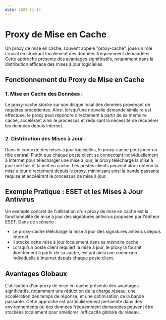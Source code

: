 ```yaml
---
date: 2023-11-14
---
```

# Proxy de Mise en Cache

Un proxy de mise en cache, souvent appelé "proxy-cache", joue un rôle crucial en stockant localement des données fréquemment demandées. Cette approche présente des avantages significatifs, notamment dans la distribution efficace des mises à jour logicielles.

## Fonctionnement du Proxy de Mise en Cache

### 1. **Mise en Cache des Données :**
Le proxy-cache stocke sur son disque local des données provenant de requêtes précédentes. Ainsi, lorsqu'une nouvelle demande similaire est effectuée, le proxy peut répondre directement à partir de sa mémoire cache, accélérant ainsi le processus et réduisant la nécessité de récupérer les données depuis Internet.

### 2. **Distribution des Mises à Jour :**
Dans le contexte des mises à jour logicielles, le proxy-cache peut jouer un rôle central. Plutôt que chaque poste client se connectant individuellement à Internet pour télécharger une mise à jour, le proxy télécharge la mise à jour une fois et la met en cache. Les postes clients peuvent alors obtenir la mise à jour directement depuis le proxy, minimisant ainsi la bande passante requise et accélérant le processus de mise à jour.

## Exemple Pratique : ESET et les Mises à Jour Antivirus

Un exemple concret de l'utilisation d'un proxy de mise en cache est la fonctionnalité de mise à jour des signatures antivirus proposée par l'éditeur ESET. Dans ce scénario :

- Le proxy-cache télécharge la mise à jour des signatures antivirus depuis Internet.
- Il stocke cette mise à jour localement dans sa mémoire cache.
- Lorsqu'un poste client requiert la mise à jour, le proxy la fournit directement à partir de sa cache, évitant ainsi une connexion individuelle à Internet depuis chaque poste client.

## Avantages Globaux

L'utilisation d'un proxy de mise en cache présente des avantages significatifs, notamment une réduction de la charge réseau, une accélération des temps de réponse, et une optimisation de la bande passante. Cette approche est particulièrement pertinente dans des environnements où des données fréquemment demandées peuvent être stockées localement pour améliorer l'efficacité globale du réseau.